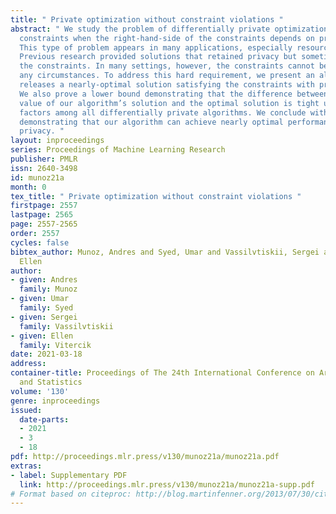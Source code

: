 ```yaml
---
title: " Private optimization without constraint violations "
abstract: " We study the problem of differentially private optimization with linear
  constraints when the right-hand-side of the constraints depends on private data.
  This type of problem appears in many applications, especially resource allocation.
  Previous research provided solutions that retained privacy but sometimes violated
  the constraints. In many settings, however, the constraints cannot be violated under
  any circumstances. To address this hard requirement, we present an algorithm that
  releases a nearly-optimal solution satisfying the constraints with probability 1.
  We also prove a lower bound demonstrating that the difference between the objective
  value of our algorithm’s solution and the optimal solution is tight up to logarithmic
  factors among all differentially private algorithms. We conclude with experiments
  demonstrating that our algorithm can achieve nearly optimal performance while preserving
  privacy. "
layout: inproceedings
series: Proceedings of Machine Learning Research
publisher: PMLR
issn: 2640-3498
id: munoz21a
month: 0
tex_title: " Private optimization without constraint violations "
firstpage: 2557
lastpage: 2565
page: 2557-2565
order: 2557
cycles: false
bibtex_author: Munoz, Andres and Syed, Umar and Vassilvtiskii, Sergei and Vitercik,
  Ellen
author:
- given: Andres
  family: Munoz
- given: Umar
  family: Syed
- given: Sergei
  family: Vassilvtiskii
- given: Ellen
  family: Vitercik
date: 2021-03-18
address:
container-title: Proceedings of The 24th International Conference on Artificial Intelligence
  and Statistics
volume: '130'
genre: inproceedings
issued:
  date-parts:
  - 2021
  - 3
  - 18
pdf: http://proceedings.mlr.press/v130/munoz21a/munoz21a.pdf
extras:
- label: Supplementary PDF
  link: http://proceedings.mlr.press/v130/munoz21a/munoz21a-supp.pdf
# Format based on citeproc: http://blog.martinfenner.org/2013/07/30/citeproc-yaml-for-bibliographies/
---
```

